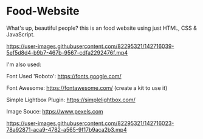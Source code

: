 # Food-Website
What's up, beautiful people?  this is an food website using just HTML, CSS &amp; JavaScript.


https://user-images.githubusercontent.com/82295321/142716039-5ef5d8d4-b9b7-467b-9567-cdfa2292476f.mp4




I'm also used:

Font Used 'Roboto': https://fonts.google.com/

Font Awesome: https://fontawesome.com/ (create a kit to use it)

Simple Lightbox Plugin: https://simplelightbox.com/

Image Souce: https://www.pexels.com


https://user-images.githubusercontent.com/82295321/142716023-78a92871-aca9-4782-a565-9f17b9aca2b3.mp4

